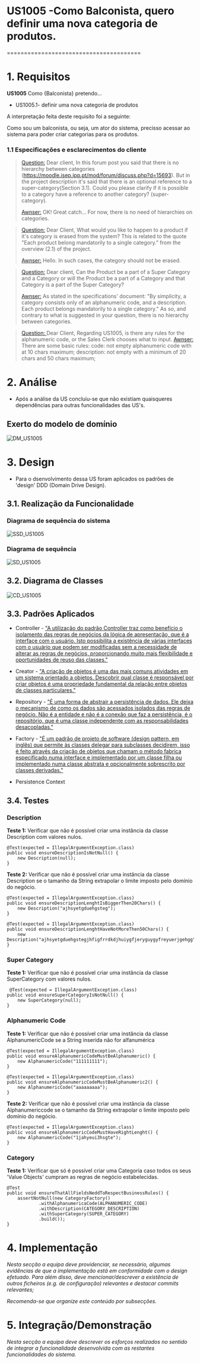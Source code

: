 # US1005 -Como Balconista, quero definir uma nova categoria de produtos.
=======================================


# 1. Requisitos

**US1005** Como {Balconista} pretendo...

- US1005.1- definir uma nova categoria de produtos 

A interpretação feita deste requisito foi a seguinte:

Como sou um balconista, ou seja, um ator do sistema, precisso acessar ao sistema para poder criar categorias para os produtos.

### 1.1 Especificações e esclarecimentos do cliente

> [Question:](https://moodle.isep.ipp.pt/mod/forum/discuss.php?d=15796)
> Dear client, In this forum post you said that there is no hierarchy between categories (https://moodle.isep.ipp.pt/mod/forum/discuss.php?d=15693). But in the project description it's said that there is an optional reference to a super-category(Section 3.1). Could you please clarify if it is possible to a category have a reference to another category? (super-category).
> 
> [Awnser:](https://moodle.isep.ipp.pt/mod/forum/discuss.php?d=15796)
> OK! Great catch... For now, there is no need of hierarchies on categories.


> [Question:](https://moodle.isep.ipp.pt/mod/forum/discuss.php?d=15662)
Dear Client,
What would you like to happen to a product if it's category is erased from the system?
This is related to the quote "Each product belong mandatorily to a single category." from the overview (2.1) of the project.
>
> [Awnser:](https://moodle.isep.ipp.pt/mod/forum/discuss.php?d=15662)
Hello.
In such cases, the category should not be erased.


> [Question:](https://moodle.isep.ipp.pt/mod/forum/discuss.php?d=15693)
Dear client,
Can the Product be a part of a Super Category and a Category or will the Product be a part of a Category and that Category is a part of the Super Category?
>
> [Awnser:](https://moodle.isep.ipp.pt/mod/forum/discuss.php?d=15693)
As stated in the specifications' document:
"By simplicity, a category consists only of an alphanumeric code, and a description. Each product belongs mandatorily to a single category."
As so, and contrary to what is suggested in your question, there is no hierarchy between categories.

> [Question: ](https://moodle.isep.ipp.pt/mod/forum/discuss.php?d=15987)
Dear Client,
Regarding US1005, is there any rules for the alphanumeric code, or the Sales Clerk chooses what to input.
> [Awnser: ](https://moodle.isep.ipp.pt/mod/forum/discuss.php?d=15987)
There are some basic rules:
code: not empty alphanumeric code with at 10 chars maximum;
description: not empty with a minimum of 20 chars and 50 chars maximum;
> 
# 2. Análise

- Após a análise da US concluiu-se que não existiam quaisqueres dependências para outras funcionalidades das US's.

## Exerto do modelo de domínio

![DM_US1005](DM_US1005.svg)

# 3. Design

- Para o dsenvolvimento dessa US foram aplicados os padrões de 'design' DDD (Domain Drive Design).

## 3.1. Realização da Funcionalidade

### Diagrama de sequência do sistema
![SSD_US1005](SSD_US1005.svg)

### Diagrama de sequência 
![SD_US1005](SD_US1005.svg)

## 3.2. Diagrama de Classes

![CD_US1005](CD_US1005.svg)

## 3.3. Padrões Aplicados

- Controller - ["A utilização do padrão Controller traz como benefício o isolamento das regras de negócios da lógica de apresentação, que é a interface com o usuário. Isto possibilita a existência de várias interfaces com o usuário que podem ser modificadas sem a necessidade de alterar as regras de negócios, proporcionando muito mais flexibilidade e oportunidades de reuso das classes."](https://www.devmedia.com.br/introducao-ao-padrao-mvc/29308#MVC)


- Creator - ["A criação de objetos é uma das mais comuns atividades em um sistema orientado a objetos. Descobrir qual classe é responsável por criar objetos é uma propriedade fundamental da relação entre objetos de classes particulares."](https://pt.wikipedia.org/wiki/GRASP_(padr%C3%A3o_orientado_a_objetos)#Creator_(criador))


- Repository - ["É uma forma de abstrair a persistência de dados. Ele deixa o mecanismo de como os dados são acessados isolados das regras de negócio. Não é a entidade e não é a conexão que faz a persistência, é o repositório, que é uma classe independente com as responsabilidades desacopladas."](https://pt.stackoverflow.com/questions/101692/como-funciona-o-padr%C3%A3o-repository)


- Factory - ["É um padrão de projeto de software (design pattern, em inglês) que permite às classes delegar para subclasses decidirem, isso é feito através da criação de objetos que chamam o método fabrica especificado numa interface e implementado por um classe filha ou implementado numa classe abstrata e opcionalmente sobrescrito por classes derivadas."](https://pt.wikipedia.org/wiki/Factory_Method)


- Persistence Context

## 3.4. Testes

### Description 

**Teste 1:** Verificar que não é possível criar uma instância da classe Description com valores nulos.

	@Test(expected = IllegalArgumentException.class)
    public void ensureDescriptionIsNotNull() {
        new Description(null);
    }

**Teste 2:** Verificar que não é possível criar uma instância da classe Description se o tamanho da String extrapolar o limite imposto pelo domínio do negócio.

    @Test(expected = IllegalArgumentException.class)
    public void ensureDescriptionLenghtIsBiggerThen20Chars() {
        new Description("ajhsyetgduehgsteg");
    }

    @Test(expected = IllegalArgumentException.class)
    public void ensureDescriptionLenghtHaveNotMoreThen50Chars() {
        new Description("ajhsyetgduehgstegjhfigfrrdkdjhuiygfjeryguygyfreyuerjgehgg");
    }

### Super Category

**Teste 1:** Verificar que não é possível criar uma instância da classe SuperCategory com valores nulos.

	 @Test(expected = IllegalArgumentException.class)
    public void ensureSuperCategoryIsNotNull() {
        new SuperCategory(null);
    }

### Alphanumeric Code

**Teste 1:** Verificar que não é possível criar uma instância da classe AlphanumericCode se a String inserida não for alfanumérica
    
    @Test(expected = IllegalArgumentException.class)
    public void ensureAlphanumericCodeMustBeAlphanumeric() {
        new AlphanumericCode("111111111");
    }
    
    @Test(expected = IllegalArgumentException.class)
    public void ensureAlphanumericCodeMustBeAlphanumeric2() {
        new AlphanumericCode("aaaaaaaaa");
    }

**Teste 2:** Verificar que não é possível criar uma instância da classe Alphanumericcode se o tamanho da String extrapolar o limite imposto pelo domínio do negócio.
    
    @Test(expected = IllegalArgumentException.class)
    public void ensureAlphanumericCodeMustHaveRightLenght() {
        new AlphanumericCode("1jahyeui3hsgte");
    }

### Category 

**Teste 1:** Verificar que só é possível criar uma Categoria caso todos os seus 'Value Objects' cumpram as regras de negócio estabelecidas.

    @Test
    public void ensureThatAllFieldsNeddToRespectBusinessRules() {
        assertNotNull(new CategoryFactory()
                .withAlphanumericaCode(ALPHANUMERIC_CODE)
                .withDescription(CATEGORY_DESCRIPTION)
                .withSuperCategory(SUPER_CATEGORY)
                .build());
    }

# 4. Implementação

*Nesta secção a equipa deve providenciar, se necessário, algumas evidências de que a implementação está em conformidade com o design efetuado. Para além disso, deve mencionar/descrever a existência de outros ficheiros (e.g. de configuração) relevantes e destacar commits relevantes;*

*Recomenda-se que organize este conteúdo por subsecções.*

# 5. Integração/Demonstração

*Nesta secção a equipa deve descrever os esforços realizados no sentido de integrar a funcionalidade desenvolvida com as restantes funcionalidades do sistema.*
